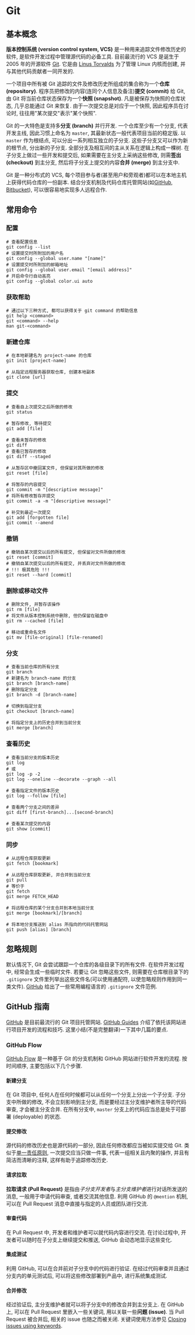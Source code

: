 # Git

## 基本概念

**版本控制系统 (version control system, VCS)** 是一种用来追踪文件修改历史的软件, 是软件开发过程中管理源代码的必备工具. 目前最流行的 VCS 是诞生于 2005 年的开源软件 [Git](https://git-scm.com/). 它是由 [Linus Torvalds](https://en.wikipedia.org/wiki/Linus_Torvalds) 为了管理 Linux 内核而创建, 并与其他代码贡献者一同开发的.

一个项目中所有被 Git 追踪的文件及修改历史所组成的集合称为一个**仓库 (repository)**. 程序员把修改的内容(连同个人信息及备注)**提交 (commit)** 给 Git, 由 Git 将当前仓库状态保存为一个**快照 (snapshot)**. 凡是被保存为快照的仓库状态, 几乎总能通过 Git 来恢复. 由于一次提交总是对应于一个快照, 因此程序员在讨论时, 往往用"某次提交"表示"某个快照".

Git 的一大特色是支持多**分支 (branch)** 并行开发. 一个仓库至少有一个分支, 代表开发主线, 因此习惯上命名为 `master`, 其最新状态一般代表项目当前的稳定版. 以 `master` 作为根结点, 可以分出一系列相互独立的子分支. 这些子分支又可以作为新的根节点, 分出新的子分支. 全部分支及相互间的主从关系在逻辑上构成一棵树. 在子分支上做过一些开发和提交后, 如果需要在主分支上采纳这些修改, 则需**签出 (checkout)** 到主分支, 然后将子分支上提交的内容**合并 (merge)** 到主分支中.

Git 是一种分布式的 VCS, 每个项目参与者(甚至用户和旁观者)都可以在本地主机上获得代码仓库的一份副本. 结合分支机制及代码仓库托管网站(如[GitHub](https://github.com/), [Bitbucket](https://bitbucket.org)), 可以很容易地实现多人远程合作.

## 常用命令

### 配置

```shell
# 查看配置信息
git config --list
# 设置提交时所附加的用户名
git config --global user.name "[name]"
# 设置提交时所附加的邮箱地址
git config --global user.email "[email address]"
# 开启命令行自动高亮
git config --global color.ui auto
```

### 获取帮助

```shell
# 通过以下三种方式, 都可以获得关于 git command 的帮助信息
git help <command>
git <command> --help
man git-<command>
```

### 新建仓库

```shell
# 在本地新建名为 project-name 的仓库
git init [project-name]
```

```shell
# 从指定远程服务器获取仓库, 创建本地副本
git clone [url]
```

### 提交

```shell
# 查看自上次提交之后所做的修改
git status
```

```shell
# 暂存修改, 等待提交
git add [file]
```

```shell
# 查看未暂存的修改
git diff
# 查看已暂存的修改
git diff --staged
```

```shell
# 从暂存区中撤回某文件, 但保留对其所做的修改
git reset [file]
```

```shell
# 将暂存的内容提交
git commit -m "[descriptive message]"
# 将所有修改暂存并提交
git commit -a -m "[descriptive message]"
```

```shell
# 补交到最近一次提交
git add [forgotten file]
git commit --amend
```

### 撤销

```shell
# 撤销自某次提交以后的所有提交, 但保留对文件所做的修改
git reset [commit]
# 撤销自某次提交以后的所有提交, 并丢弃对文件所做的修改
# !!! 极其危险 !!!
git reset --hard [commit]
```

### 删除或移动文件

```shell
# 删除文件, 并暂存该操作
git rm [file]
# 将文件从版本控制系统中删除, 但仍保留在磁盘中
git rm --cached [file]
```

```shell
# 移动或重命名文件
git mv [file-original] [file-renamed]
```

### 分支

```shell
# 查看当前仓库的所有分支
git branch
# 新建名为 branch-name 的分支
git branch [branch-name]
# 删除指定分支
git branch -d [branch-name]
```

```shell
# 切换到指定分支
git checkout [branch-name]
```

```shell
# 将指定分支上的历史合并到当前分支
git merge [branch]
```

### 查看历史

```shell
# 查看当前分支的版本历史
git log
# 或
git log -p -2
git log --oneline --decorate --graph --all
```

```shell
# 查看指定文件的版本历史
git log --follow [file]
```

```shell
# 查看两个分支之间的差异
git diff [first-branch]...[second-branch]
```

```shell
# 查看某次提交的内容
git show [commit]
```

### 同步

```shell
# 从远程仓库获取更新
git fetch [bookmark]
```

```shell
# 从远程仓库获取更新, 并合并到当前分支
git pull
# 等价于
git fetch
git merge FETCH_HEAD
```

```shell
# 将远程仓库的某个分支合并到本地当前分支
git merge [bookmark]/[branch]
```

```shell
# 将本地分支推送到 alias 所指向的代码托管网站
git push [alias] [branch]
```

## 忽略规则

默认情况下, Git 会尝试跟踪一个仓库的各级目录下的所有文件. 在软件开发过程中, 经常会生成一些临时文件. 若要让 Git 忽略这些文件, 则需要在仓库根目录下的 `.gitignore` 文件里列举出这些文件名(可以使用通配符, 以使忽略规则作用到同一类文件). [GitHub](https://github.com/github/gitignore) 给出了一些常用编程语言的 `.gitignore` 文件范例.

## GitHub 指南

[GitHub](https://github.com/) 是目前最流行的 Git 项目托管网站. [GitHub Guides](https://guides.github.com) 介绍了依托该网站进行项目开发的流程和技巧. 这里小结(不是完整翻译)一下其中几篇的要点.

### GitHub Flow

[GitHub Flow](https://guides.github.com/introduction/flow/) 是一种基于 Git 的分支机制和 GitHub 网站进行软件开发的流程. 按时间顺序, 主要包括以下几个步骤.

#### 新建分支

在 Git 项目中, 任何人在任何时候都可以从任何一个分支上分出一个子分支. 子分支中所做的修改, 不会立刻影响到主分支, 而是要经过主分支维护者所主导的代码审查, 才会被主分支合并. 在所有分支中, `master` 分支上的代码应当总是处于可部署 (deployable) 的状态.

#### 提交修改

源代码的修改历史也是源代码的一部分, 因此任何修改都应当被如实提交给 Git. 类似于[单一责任原则](https://en.wikipedia.org/wiki/Single_responsibility_principle), 一次提交应当只做一件事, 代表一组相关且内聚的操作, 并且有简洁而清晰的注释, 这样有助于追踪修改历史.

#### 请求拉取

**拉取请求 (Pull Request)** 是指由*子分支开发者*与*主分支维护者*进行对话所发送的消息, 一般用于申请代码审查, 或者交流其他信息. 利用 GitHub 的 `@mention` 机制, 可以在 Pull Request 消息中直接与指定的人员或团队进行交流.

#### 审查代码

在 Pull Request 中, 开发者和维护者可以就代码内容进行交流. 在讨论过程中, 开发者可以随时在子分支上继续提交和推送, GitHub 会动态地显示这些变化.

#### 集成测试

利用 GitHub, 可以在合并前对子分支中的代码进行验证. 在经过代码审查并且通过分支内的单元测试后, 可以将这些修改部署到产品中, 进行系统集成测试.

#### 合并修改

经过验证后, 主分支维护者就可以将子分支中的修改合并到主分支上. 在 GitHub 上, 可以在 Pull Request 里嵌入一些关键词, 用以关联一些**问题 (issue)**. 当 Pull Request 被合并后, 相关的 issue 也随之而被关闭. 关键词使用方法参见 [Closing issues using keywords](https://help.github.com/articles/closing-issues-using-keywords/).

